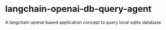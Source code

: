 # langchain-openai-db-query-agent
A langchain openai based application concept to query local sqlite database 